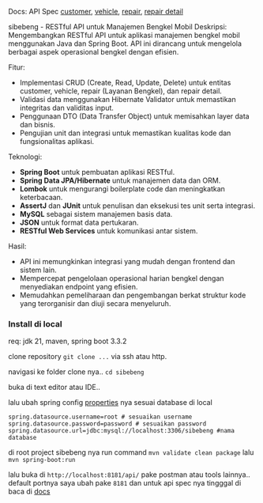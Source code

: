 Docs: API Spec [customer](/docs/customer.md), [vehicle](/docs/vehicle.md), [repair](docs/repair.md), [repair detail](docs/repair-detail.md)

sibebeng - RESTful API untuk Manajemen Bengkel Mobil
Deskripsi: Mengembangkan RESTful API untuk aplikasi manajemen bengkel mobil menggunakan Java dan Spring Boot. API ini dirancang untuk mengelola berbagai aspek operasional bengkel dengan efisien.


Fitur:
- Implementasi CRUD (Create, Read, Update, Delete) untuk entitas customer, vehicle, repair (Layanan Bengkel), dan repair detail.
- Validasi data menggunakan Hibernate Validator untuk memastikan integritas dan validitas input.
- Penggunaan DTO (Data Transfer Object) untuk memisahkan layer data dan bisnis.
- Pengujian unit dan integrasi untuk memastikan kualitas kode dan fungsionalitas aplikasi.


Teknologi:
- **Spring Boot** untuk pembuatan aplikasi RESTful.
- **Spring Data JPA/Hibernate** untuk manajemen data dan ORM.
- **Lombok** untuk mengurangi boilerplate code dan meningkatkan keterbacaan.
- **AssertJ** dan **JUnit** untuk penulisan dan eksekusi tes unit serta integrasi.
- **MySQL** sebagai sistem manajemen basis data.
- **JSON** untuk format data pertukaran.
- **RESTful Web Services** untuk komunikasi antar sistem.


Hasil:
- API ini memungkinkan integrasi yang mudah dengan frontend dan sistem lain.
- Mempercepat pengelolaan operasional harian bengkel dengan menyediakan endpoint yang efisien.
- Memudahkan pemeliharaan dan pengembangan berkat struktur kode yang terorganisir dan diuji secara menyeluruh.


### Install di local

req: jdk 21, maven, spring boot 3.3.2

clone repository `git clone ...` via ssh atau http.

navigasi ke folder clone nya.. `cd sibebeng`

buka di text editor atau IDE..

lalu ubah spring config [properties](src/main/resources/application.properties) nya sesuai database di local
```properties
spring.datasource.username=root # sesuaikan username
spring.datasource.password=password # sesuaikan password
spring.datasource.url=jdbc:mysql://localhost:3306/sibebeng #nama database   
```

di root project sibebeng nya run command `mvn validate clean package` lalu `mvn spring-boot:run`

lalu buka di `http://localhost:8181/api/` pake postman atau tools lainnya.. default portnya saya ubah pake `8181` dan untuk api spec nya tingggal di baca di [docs](docs/)
